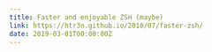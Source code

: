 ```yaml
---
title: Faster and enjoyable ZSH (maybe)
link: https://htr3n.github.io/2018/07/faster-zsh/
date: 2019-03-01T00:00:00Z
---
```

